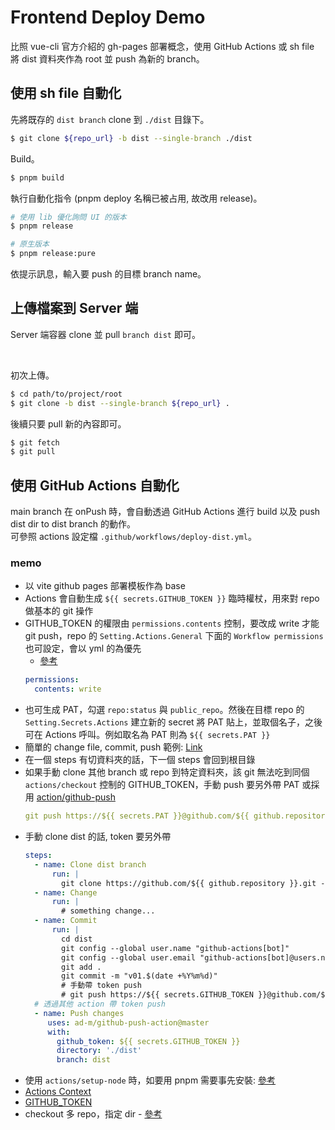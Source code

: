 # Frontend Deploy Demo

比照 vue-cli 官方介紹的 gh-pages 部署概念，使用 GitHub Actions 或 sh file 將 dist 資料夾作為 root 並 push 為新的 branch。

## 使用 sh file 自動化

先將既存的 `dist branch` clone 到 `./dist` 目錄下。
```bash
$ git clone ${repo_url} -b dist --single-branch ./dist
```

Build。
```bash
$ pnpm build
```

執行自動化指令 (pnpm deploy 名稱已被占用, 故改用 release)。
```bash
# 使用 lib 優化詢問 UI 的版本
$ pnpm release

# 原生版本
$ pnpm release:pure
```

依提示訊息，輸入要 push 的目標 branch name。

## 上傳檔案到 Server 端

Server 端容器 clone 並 pull `branch dist` 即可。

<br />

初次上傳。
```bash
$ cd path/to/project/root
$ git clone -b dist --single-branch ${repo_url} .
```

後續只要 pull 新的內容即可。
```bash
$ git fetch
$ git pull
```

## 使用 GitHub Actions 自動化

main branch 在 onPush 時，會自動透過 GitHub Actions 進行 build 以及 push dist dir to dist branch 的動作。<br />
可參照 actions 設定檔 `.github/workflows/deploy-dist.yml`。

### memo

- 以 vite github pages 部署模板作為 base
- Actions 會自動生成 `${{ secrets.GITHUB_TOKEN }}` 臨時權杖，用來對 repo 做基本的 git 操作
- GITHUB_TOKEN 的權限由 `permissions.contents` 控制，要改成 write 才能 git push，repo 的 `Setting.Actions.General` 下面的 `Workflow permissions` 也可設定，會以 yml 的為優先
  - [參考](https://stackoverflow.com/questions/73687176/permission-denied-to-github-actionsbot-the-requested-url-returned-error-403)
  ```yml
  permissions:
    contents: write
  ```
- 也可生成 PAT，勾選 `repo:status` 與 `public_repo`。然後在目標 repo 的 `Setting.Secrets.Actions` 建立新的 secret 將 PAT 貼上，並取個名子，之後可在 Actions 呼叫。例如取名為 PAT 則為 `${{ secrets.PAT }}`
- 簡單的 change file, commit, push 範例: [Link](https://stackoverflow.com/questions/57921401/push-to-origin-from-github-action)
- 在一個 steps 有切資料夾的話，下一個 steps 會回到根目錄
- 如果手動 clone 其他 branch 或 repo 到特定資料夾，該 git 無法吃到同個 `actions/checkout` 控制的 GITHUB_TOKEN，手動 push 要另外帶 PAT 或採用 [action/github-push](https://github.com/marketplace/actions/github-push)
  ```yml
  git push https://${{ secrets.PAT }}@github.com/${{ github.repository }}.git dist
  ```
- 手動 clone dist 的話, token 要另外帶
  ```yml
  steps:
    - name: Clone dist branch
        run: |
          git clone https://github.com/${{ github.repository }}.git -b dist --single-branch ./dist
    - name: Change
        run: |
          # something change...
    - name: Commit
        run: |
          cd dist
          git config --global user.name "github-actions[bot]"
          git config --global user.email "github-actions[bot]@users.noreply.github.com"
          git add .
          git commit -m "v01.$(date +%Y%m%d)"
          # 手動帶 token push
          # git push https://${{ secrets.GITHUB_TOKEN }}@github.com/${{ github.repository }}.git
    # 透過其他 action 帶 token push
    - name: Push changes
       uses: ad-m/github-push-action@master
       with:
         github_token: ${{ secrets.GITHUB_TOKEN }}
         directory: './dist'
         branch: dist
  ```
- 使用 `actions/setup-node` 時，如要用 pnpm 需要事先安裝: [參考](https://github.com/actions/setup-node/blob/main/docs/advanced-usage.md#caching-packages-data)
- [Actions Context](https://docs.github.com/en/actions/learn-github-actions/contexts)
- [GITHUB_TOKEN](https://docs.github.com/en/actions/security-guides/automatic-token-authentication)
- checkout 多 repo，指定 dir - [參考](https://www.youtube.com/watch?v=dcSy8uCxOfk)
